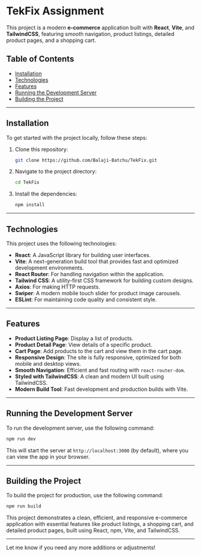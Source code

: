 # TekFix Assignment

This project is a modern **e-commerce** application built with **React**, **Vite**, and **TailwindCSS**, featuring smooth navigation, product listings, detailed product pages, and a shopping cart.

## Table of Contents

- [Installation](#installation)
- [Technologies](#technologies)
- [Features](#features)
- [Running the Development Server](#running-the-development-server)
- [Building the Project](#building-the-project)

---

## Installation

To get started with the project locally, follow these steps:

1. Clone this repository:
   ```bash
   git clone https://github.com/Balaji-Batchu/TekFix.git
   ```

2. Navigate to the project directory:
   ```bash
   cd TekFix
   ```

3. Install the dependencies:
   ```bash
   npm install
   ```

---

## Technologies

This project uses the following technologies:

- **React**: A JavaScript library for building user interfaces.
- **Vite**: A next-generation build tool that provides fast and optimized development environments.
- **React Router**: For handling navigation within the application.
- **Tailwind CSS**: A utility-first CSS framework for building custom designs.
- **Axios**: For making HTTP requests.
- **Swiper**: A modern mobile touch slider for product image carousels.
- **ESLint**: For maintaining code quality and consistent style.

---

## Features

- **Product Listing Page**: Display a list of products.
- **Product Detail Page**: View details of a specific product.
- **Cart Page**: Add products to the cart and view them in the cart page.
- **Responsive Design**: The site is fully responsive, optimized for both mobile and desktop views.
- **Smooth Navigation**: Efficient and fast routing with `react-router-dom`.
- **Styled with TailwindCSS**: A clean and modern UI built using TailwindCSS.
- **Modern Build Tool**: Fast development and production builds with Vite.

---

## Running the Development Server

To run the development server, use the following command:

```bash
npm run dev
```

This will start the server at `http://localhost:3000` (by default), where you can view the app in your browser.

---

## Building the Project

To build the project for production, use the following command:

```bash
npm run build
```

This project demonstrates a clean, efficient, and responsive e-commerce application with essential features like product listings, a shopping cart, and detailed product pages, built using React, npm, Vite, and TailwindCSS. 

---

Let me know if you need any more additions or adjustments!
